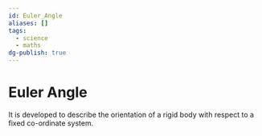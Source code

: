 ```yaml
---
id: Euler_Angle
aliases: []
tags:
  - science
  - maths
dg-publish: true
---
```

# Euler Angle
It is developed to describe the orientation of a rigid body with respect to a fixed co-ordinate system. 
